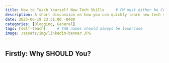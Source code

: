 ```yaml
---
title: How to Teach Yourself New Tech Skills     # FM must either be COMPLETELY filled out or EMPTY between the lines for site to not break
description: A short discussion on how you can quickly learn new tech skills.
date: 2025-06-19 23:31:00 -0400
categories: [Blogging, General]
tags: [self-teach]     # TAG names should always be lowercase
image: /assets/img/linkedin-banner.JPG
---
```


## Firstly: Why SHOULD You?